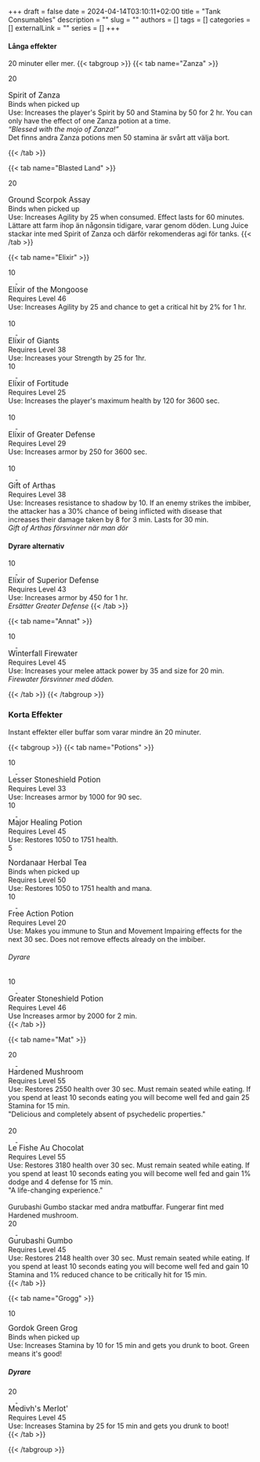 +++ 
draft = false
date = 2024-04-14T03:10:11+02:00
title = "Tank Consumables"
description = ""
slug = ""
authors = []
tags = []
categories = []
externalLink = ""
series = []
+++


#### Långa effekter
20 minuter eller mer.
{{< tabgroup >}}
{{< tab name="Zanza" >}}
<div class="tooltip">
  <div class="wtti" id="inv_potion_30">
    <div class="stack-size"> 20 </div>
    <div class="external-links">
      <a href="https://database.turtle-wow.org/?item=20079" title="Turtle-wow Database">
        <img src="https://i.imgur.com/qVIUqUn.png" style="width:16px"/>
      </a>
    </div>
  </div>
  <div class="wtt">
  <span id="uncommon" style="font-size:110%"> Spirit of Zanza</span>
  </br>
  Binds when picked up
  </br>
  <span id="uncommon">Use: Increases the player's Spirit by 50 and Stamina by 50 for 2 hr. You can only have the effect of one Zanza potion at a time.</span>
  </br>
  <span id="uncommon"><i>“Blessed with the mojo of Zanza!”</i></span>
  </div>
</div>
Det finns andra Zanza potions men 50 stamina är svårt att välja bort.

{{< /tab >}}


{{< tab name="Blasted Land" >}}
<div class="tooltip">
  <div class="wtti" id="inv_misc_dust_02">
    <div class="stack-size"> 20 </div>
    <div class="external-links">
      <a href="https://database.turtle-wow.org/?item=8412" title="Turtle-wow Database">
        <img src="https://i.imgur.com/qVIUqUn.png" style="width:16px"/>
      </a>
    </div>
  </div>
  <div class="wtt">
  <span style="font-size:110%">Ground Scorpok Assay</span>
  </br>
  Binds when picked up
  </br>
  <span id="uncommon">Use: Increases Agility by 25 when consumed. Effect lasts for 60 minutes.</span>
  </div>
</div>
Lättare att farm ihop än någonsin tidigare, varar genom döden. Lung Juice stackar inte med Spirit of Zanza och därför rekomenderas agi för tanks.
{{< /tab >}}

{{< tab name="Elixir" >}}
<div class="tooltip">
<!-- Mongoose -->
<div class="tooltip">
  <div class="wtti" id="inv_potion_32">
    <div class="stack-size">10</div>
    <div class="external-links">
      <a href="https://database.turtle-wow.org/?item=13452" title="Turtle-wow Database">
        <img src="https://i.imgur.com/qVIUqUn.png" style="width:15px; margin-top:-3px;"/>
      </a>
      <a href="https://www.wowauctions.net/auctionHouse/turtle-wow/nordanaar/mergedAh/elixir-of-the-mongoose-13452" title="WoW Auctions">
        <img src="https://i.imgur.com/56N2PQk.png" style="width:15px; margin-top:-3px"/>
      </a>
    </div>
  </div>
  <div class="wtt">
  <span style="font-size:110%">Elixir of the Mongoose</span>
  </br>
  Requires Level 46
  </br>
  <span id="uncommon">Use: Increases Agility by 25 and chance to get a critical hit by 2% for 1 hr.</span>
  </div>
</div>

</br>

<!-- Giants -->
<div class="tooltip">
  <div class="wtti" id="inv_potion_61">
    <div class="stack-size">10</div>
    <div class="external-links">
      <a href="https://database.turtle-wow.org/?item=13452" title="Turtle-wow Database">
        <img src="https://i.imgur.com/qVIUqUn.png" style="width:15px; margin-top:-3px;"/>
      </a>
      <a href="https://www.wowauctions.net/auctionHouse/turtle-wow/nordanaar/mergedAh/elixir-of-the-mongoose-13452" title="WoW Auctions">
        <img src="https://i.imgur.com/56N2PQk.png" style="width:15px; margin-top:-3px"/>
      </a>
    </div>
  </div>
  <div class="wtt">
  <span style="font-size:110%">Elixir of Giants</span>
  </br>
  Requires Level 38
  </br>
  <span id="uncommon">Use: Increases your Strength by 25 for 1hr.</span>
  </div>
</div>
</div>
<div class="tooltip">
<!--Foritude-->
<div class="tooltip">
  <div class="wtti" id="inv_potion_43">
    <div class="stack-size">10</div>
    <div class="external-links">
      <a href="https://database.turtle-wow.org/?item=3825" title="Turtle-wow Database">
        <img src="https://i.imgur.com/qVIUqUn.png" style="width:15px; margin-top:-3px;"/>
      </a>
      <a href="https://www.wowauctions.net/auctionHouse/turtle-wow/nordanaar/mergedAh/elixir-of-fortitude-3825" title="WoW Auctions">
        <img src="https://i.imgur.com/56N2PQk.png" style="width:15px; margin-top:-3px"/>
      </a>
    </div>
  </div>
  <div class="wtt">
  <span style="font-size:110%">Elixir of Fortitude</span>
  </br>
  Requires Level 25
  </br>
  <span id="uncommon">Use: Increases the player's maximum health by 120 for 3600 sec.</span>
  </div>
</div>

</br>
<!-- Defense -->
<div class="tooltip">
  <div class="wtti" id="inv_potion_65">
    <div class="stack-size">10</div>
    <div class="external-links">
      <a href="https://database.turtle-wow.org/?item=8951" title="Turtle-wow Database">
        <img src="https://i.imgur.com/qVIUqUn.png" style="width:15px; margin-top:-3px;"/>
      </a>
      <a href="https://www.wowauctions.net/auctionHouse/turtle-wow/nordanaar/mergedAh/elixir-of-greater-defense-8951" title="WoW Auctions">
        <img src="https://i.imgur.com/56N2PQk.png" style="width:15px; margin-top:-3px"/>
      </a>
    </div>
  </div>
  <div class="wtt">
  <span style="font-size:110%">Elixir of Greater Defense</span>
  </br>
  Requires Level 29
  </br>
  <span id="uncommon">Use: Increases armor by 250 for 3600 sec.
</span>
  </div>
</div>
</div>

</br>
<!-- Arthas -->
<div class="tooltip">
  <div class="wtti" id="inv_potion_28">
    <div class="stack-size">10</div>
    <div class="external-links">
      <a href="https://database.turtle-wow.org/?item=9088" title="Turtle-wow Database">
        <img src="https://i.imgur.com/qVIUqUn.png" style="width:15px; margin-top:-3px;"/>
      </a>
      <a href="https://www.wowauctions.net/auctionHouse/turtle-wow/nordanaar/mergedAh/gift-of-arthas-9088" title="WoW Auctions">
        <img src="https://i.imgur.com/56N2PQk.png" style="width:15px; margin-top:-3px"/>
      </a>
    </div>
  </div>
  <div class="wtt">
  <span style="font-size:110%">Gift of Arthas</span>
  </br>
  Requires Level 38
  </br>
  <span id="uncommon">
Use: Increases resistance to shadow by 10. If an enemy strikes the imbiber, the attacker has a 30% chance of being inflicted with disease that increases their damage taken by 8 for 3 min. Lasts for 30 min.</span>
  </div>
</div>
<i>Gift of Arthas försvinner när man dör</i>

#### Dyrare alternativ

<!-- Superior Defense -->
<div class="tooltip">

  <div class="wtti" id="inv_potion_66">
    <div class="stack-size">10</div>
    <div class="external-links">
      <a href="https://database.turtle-wow.org/?item=13445" title="Turtle-wow Database">
        <img src="https://i.imgur.com/qVIUqUn.png" style="width:15px; margin-top:-3px;"/>
      </a>
      <a href="https://www.wowauctions.net/auctionHouse/turtle-wow/nordanaar/mergedAh/elixir-of-superior-defense-13445" title="WoW Auctions">
        <img src="https://i.imgur.com/56N2PQk.png" style="width:15px; margin-top:-3px"/>
      </a>
    </div>
  </div>
  <div class="wtt">
  <span style="font-size:110%">Elixir of Superior Defense</span>
  </br>
  Requires Level 43
  </br>
  <span id="uncommon">Use: Increases armor by 450 for 1 hr.</span>
  </div>
</div>
<i>Ersätter Greater Defense</i>
{{< /tab >}}


{{< tab name="Annat" >}}
<!-- Dyrare -->


<!-- Firewater -->
<div class="tooltip">
  <div class="wtti" id="inv_potion_92">
    <div class="stack-size">10</div>
    <div class="external-links">
      <a href="https://database.turtle-wow.org/?item=12820" title="Turtle-wow Database">
        <img src="https://i.imgur.com/qVIUqUn.png" style="width:15px; margin-top:-3px;"/>
      </a>
      <a href="https://www.wowauctions.net/auctionHouse/turtle-wow/nordanaar/mergedAh/winterfall-firewater-12820" title="WoW Auctions">
        <img src="https://i.imgur.com/56N2PQk.png" style="width:15px; margin-top:-3px"/>
      </a>
    </div>
  </div>
  <div class="wtt">
  <span style="font-size:110%">Winterfall Firewater</span>
  </br>
  Requires Level 45
  </br>
  <span id="uncommon">
Use: Increases your melee attack power by 35 and size for 20 min.</span>
  </div>
</div>
<i>Firewater försvinner med döden.</i>



{{< /tab >}}
{{< /tabgroup >}}

### Korta Effekter
Instant effekter eller buffar som varar mindre än 20 minuter.

{{< tabgroup >}}
{{< tab name="Potions" >}}

<div class="tooltip">
  <!-- Lesser Stoneshield -->
  <div class="tooltip">
    <div class="wtti" id="inv_potion_67">
      <div class="stack-size">10</div>
      <div class="external-links">
        <a href="https://database.turtle-wow.org/?item=4623" title="Turtle-wow Database">
          <img src="https://i.imgur.com/qVIUqUn.png" style="width:15px; margin-top:-3px;"/>
        </a>
        <a href="https://www.wowauctions.net/auctionHouse/turtle-wow/nordanaar/mergedAh/lesser-stoneshield-potion-4623" title="WoW Auctions">
          <img src="https://i.imgur.com/56N2PQk.png" style="width:15px; margin-top:-3px"/>
        </a>
      </div>
    </div>
    <div class="wtt">
    <span style="font-size:110%">Lesser Stoneshield Potion</span>
    </br>
    Requires Level 33
    </br>
    <span id="uncommon">
  Use: Increases armor by 1000 for 90 sec.
  </span>
    </div>
  </div>
  <!-- Major Healing Potion -->
  <div class="tooltip">
    <div class="wtti" id="inv_potion_54">
      <div class="stack-size">10</div>
      <div class="external-links">
        <a href="https://database.turtle-wow.org/?item=13446" title="Turtle-wow Database">
          <img src="https://i.imgur.com/qVIUqUn.png" style="width:15px; margin-top:-3px;"/>
        </a>
        <a href="https://www.wowauctions.net/auctionHouse/turtle-wow/nordanaar/mergedAh/major-healing-potion-13446" title="WoW Auctions">
          <img src="https://i.imgur.com/56N2PQk.png" style="width:15px; margin-top:-3px"/>
        </a>
      </div>
    </div>
    <div class="wtt">
    <span style="font-size:110%">Major Healing Potion</span>
    </br>
    Requires Level 45
    </br>
    <span id="uncommon">Use: Restores 1050 to 1751 health.</span>
    </div>
  </div>

</div>

<div class="tooltip">
  <!-- Herbal Tea -->
  <div class="tooltip">
    <div class="wtti" id="inv_drink_milk_05">
      <div class="stack-size">5</div>
      <div class="external-links">
        <a href="https://database.turtle-wow.org/?item=61675" title="Turtle-wow Database">
          <img src="https://i.imgur.com/qVIUqUn.png" style="width:15px; margin-top:-3px;"/>
        </a>
      </div>
    </div>
    <div class="wtt">
    <span style="font-size:110%" id="uncommon">Nordanaar Herbal Tea</span>
    </br>
    Binds when picked up
    </br>
    Requires Level 50
    </br>
    <span id="uncommon">Use: Restores 1050 to 1751 health and mana.
  </span>
    </div>
  </div>
  <!-- Free Action Potion, kanske helt enkelt inte ska plocka med denna -->
  <div class="tooltip">
    <div class="wtti" id="inv_potion_04">
      <div class="stack-size">10</div>
      <div class="external-links">
        <a href="https://database.turtle-wow.org/?item=5634" title="Turtle-wow Database">
          <img src="https://i.imgur.com/qVIUqUn.png" style="width:15px; margin-top:-3px;"/>
        </a>
        <a href="https://www.wowauctions.net/auctionHouse/turtle-wow/nordanaar/mergedAh/free-action-potion-5634" title="WoW Auctions">
          <img src="https://i.imgur.com/56N2PQk.png" style="width:15px; margin-top:-3px"/>
        </a>
      </div>
    </div>
    <div class="wtt">
    <span style="font-size:110%">Free Action Potion</span>
    </br>
    Requires Level 20
    </br>
    <span id="uncommon">
  Use: Makes you immune to Stun and Movement Impairing effects for the next 30 sec. Does not remove effects already on the imbiber.</span>
    </div>
  </div>

</div>

###### Dyrare

<!-- Dyrare -->
<!-- Greater Stoneshield -->
<div class="tooltip">
  <div class="wtti" id="inv_potion_69">
    <div class="stack-size">10</div>
    <div class="external-links">
      <a href="https://database.turtle-wow.org/?item=13455" title="Turtle-wow Database">
        <img src="https://i.imgur.com/qVIUqUn.png" style="width:15px; margin-top:-3px;"/>
      </a>
      <a href="https://www.wowauctions.net/auctionHouse/turtle-wow/nordanaar/mergedAh/greater-stoneshield-potion-13455" title="WoW Auctions">
        <img src="https://i.imgur.com/56N2PQk.png" style="width:15px; margin-top:-3px"/>
      </a>
    </div>
  </div>
  <div class="wtt">
  <span style="font-size:110%">Greater Stoneshield Potion</span>
  </br>
  Requires Level 46
  </br>
  <span id="uncommon">Use Increases armor by 2000 for 2 min.</span>
  </div>
</div>
{{< /tab >}}


{{< tab name="Mat" >}}
<div class="tooltip">
<!-- Mat -->
<!-- Hardened Mushroom -->
<div class="tooltip">
  <div class="wtti" id="inv_mushroom_11">
    <div class="stack-size">20</div>
    <div class="external-links">
      <a href="https://database.turtle-wow.org/?item=51717" title="Turtle-wow Database">
        <img src="https://i.imgur.com/qVIUqUn.png" style="width:15px; margin-top:-3px;"/>
      </a>
      <a href="https://www.wowauctions.net/auctionHouse/turtle-wow/nordanaar/mergedAh/magic-mushroom-51717" title="WoW Auctions">
        <img src="https://i.imgur.com/56N2PQk.png" style="width:15px; margin-top:-3px"/>
      </a>
    </div>
  </div>
  <div class="wtt">
  <span style="font-size:110%">Hardened Mushroom</span>
  </br>
  Requires Level 55
  </br>
  <span id="uncommon">
Use: Restores 2550 health over 30 sec. Must remain seated while eating. If you spend at least 10 seconds eating you will become well fed and gain 25 Stamina for 15 min. </br>"Delicious and completely absent of psychedelic properties."</span>
  </div>
</div>

</br>
<!-- Le Fishe Au Chocolat -->
<div class="tooltip">
  <div class="wtti" id="">
    <div class="stack-size">20</div>
    <div class="external-links">
      <a href="https://database.turtle-wow.org/?item=84040" title="Turtle-wow Database">
        <img src="https://i.imgur.com/qVIUqUn.png" style="width:15px; margin-top:-3px;"/>
      </a>
      <a href="https://www.wowauctions.net/auctionHouse/turtle-wow/nordanaar/mergedAh/le-fishe-au-chocolat-84040" title="WoW Auctions">
        <img src="https://i.imgur.com/56N2PQk.png" style="width:15px; margin-top:-3px"/>
      </a>
    </div>
  </div>
  <div class="wtt">
  <span style="font-size:110%">Le Fishe Au Chocolat</span>
  </br>
  Requires Level 55
  </br>
  <span id="uncommon">
Use: Restores 3180 health over 30 sec. Must remain seated while eating. If you spend at least 10 seconds eating you will become well fed and gain 1% dodge and 4 defense for 15 min.</br>"A life-changing experience."</span>
  </div>
</div>
</div>
</br>
Gurubashi Gumbo stackar med andra matbuffar. Fungerar fint med Hardened mushroom.
<!-- Gurubashi Gumbo, stackar med andra -->
<div class="tooltip">
  <div class="wtti" id="inv_misc_food_64">
    <div class="stack-size">20</div>
    <div class="external-links">
      <a href="https://database.turtle-wow.org/?item=53015" title="Turtle-wow Database">
        <img src="https://i.imgur.com/qVIUqUn.png" style="width:15px; margin-top:-3px;"/>
      </a>
      <a href="https://www.wowauctions.net/auctionHouse/turtle-wow/nordanaar/mergedAh/gurubashi-gumbo-53015" title="WoW Auctions">
        <img src="https://i.imgur.com/56N2PQk.png" style="width:15px; margin-top:-3px"/>
      </a>
    </div>
  </div>
  <div class="wtt">
  <span style="font-size:110%">Gurubashi Gumbo</span>
  </br>
  Requires Level 45
  </br>
  <span id="uncommon">Use: Restores 2148 health over 30 sec. Must remain seated while eating. If you spend at least 10 seconds eating you will become well fed and gain 10 Stamina and 1% reduced chance to be critically hit for 15 min.</span>
  </div>
</div>
{{< /tab >}}

{{< tab name="Grogg" >}}
<!-- Grogg -->
<!-- Gordok Green Grogg -->
<div class="tooltip">
  <div class="wtti" id="inv_drink_03">
    <div class="stack-size">10</div>
    <div class="external-links">
      <a href="https://database.turtle-wow.org/?item=18269" title="Turtle-wow Database">
        <img src="https://i.imgur.com/qVIUqUn.png" style="width:15px; margin-top:-3px;"/>
      </a>
    </div>
  </div>
  <div class="wtt">
  <span style="font-size:110%" id="uncommon">Gordok Green Grog</span>
  </br>
  Binds when picked up
  </br>
  <span id="uncommon">
Use: Increases Stamina by 10 for 15 min and gets you drunk to boot. Green means it's good!</span>
  </div>
</div>
<!-- Ramsey grogg -->
<!--<div class="tooltip">
  <div class="wtti" id="">
    <div class="stack-size"> </div>
    <div class="external-links">
      <a href="" title="Turtle-wow Database">
        <img src="https://i.imgur.com/qVIUqUn.png" style="width:15px; margin-top:-3px;"/>
      </a>
      <a href="" title="WoW Auctions">
        <img src="https://i.imgur.com/56N2PQk.png" style="width:15px; margin-top:-3px"/>
      </a>
    </div>
  </div>
  <div class="wtt">
  <span style="font-size:110%"></span>
  </br>

  </br>
  <span id="uncommon"></span>
  </div>
</div>-->

##### Dyrare
<!-- Medivhs Merlot -->
<div class="tooltip">
  <div class="wtti" id="inv_drink_waterskin_05">
    <div class="stack-size">20</div>
    <div class="external-links">
      <a href="https://database.turtle-wow.org/?item=61174" title="Turtle-wow Database">
        <img src="https://i.imgur.com/qVIUqUn.png" style="width:15px; margin-top:-3px;"/>
      </a>
      <a href="https://www.wowauctions.net/auctionHouse/turtle-wow/nordanaar/mergedAh/medivhs-merlot-61174" title="WoW Auctions">
        <img src="https://i.imgur.com/56N2PQk.png" style="width:15px; margin-top:-3px"/>
      </a>
    </div>
  </div>
  <div class="wtt">
  <span style="font-size:110%">Medivh's Merlot'</span>
  </br>
  Requires Level 45
  </br>
  <span id="uncommon">
Use: Increases Stamina by 25 for 15 min and gets you drunk to boot!</span>
  </div>
</div>
{{< /tab >}}

{{< /tabgroup >}}
